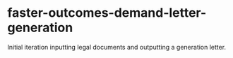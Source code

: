 # faster-outcomes-demand-letter-generation
Initial iteration inputting legal documents and outputting a generation letter.
